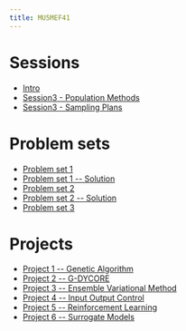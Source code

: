 ```yaml
---
title: MU5MEF41
---
```



# Sessions

* [Intro](Notebooks/intro.ipynb)
* [Session3 - Population Methods](Session/PopulationMethods.zip)
* [Session3 - Sampling Plans](Session/SamplingPlans.zip)

# Problem sets
* [Problem set 1](PS/PS1.ipynb)
* [Problem set 1 -- Solution](PS/PS1_soln.ipynb)
* [Problem set 2](PS/PS3-old.ipynb)
* [Problem set 2 -- Solution](PS/PS3-old_soln.ipynb)
* [Problem set 3](PS/PS3.ipynb)

<!---
* [Problem set 1 -- Solution](PS/PS1_soln.ipynb)
* [Problem set 2](PS/PS2.ipynb)
* [Problem set 2 -- Solution](PS/PS2_soln.ipynb)
* [Problem set 3](PS/PS3.ipynb)
* [Problem set 4](PS/PS4.ipynb)
-->


# Projects
* [Project 1 -- Genetic Algorithm](Projects/GA-solid.pdf)
* [Project 2 -- G-DYCORE](Projects/G-DYCORE.pdf)
* [Project 3 -- Ensemble Variational Method](Projects/Ens-Var.pdf)
* [Project 4 -- Input Output Control](Projects/Inp_out_adjoint.pdf)
* [Project 5 -- Reinforcement Learning](Projects/RL_flow.pdf)
* [Project 6 -- Surrogate Models](Projects/Surrogate_models.pdf)





